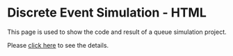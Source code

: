 # Discrete Event Simulation - HTML

This page is used to show the code and result of a queue simulation project.  

Please <a href="https://ywcodey.github.io/discrete-event-simulation-html/" target="_blank">click here</a> to see the details.  
